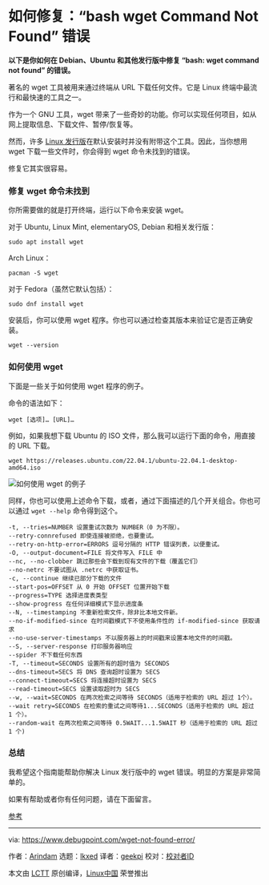 [#]: subject: "How to Fix: bash wget Command Not Found Error"
[#]: via: "https://www.debugpoint.com/wget-not-found-error/"
[#]: author: "Arindam https://www.debugpoint.com/author/admin1/"
[#]: collector: "lkxed"
[#]: translator: "geekpi"
[#]: reviewer: " "
[#]: publisher: " "
[#]: url: " "

如何修复：“bash wget Command Not Found” 错误
======

**以下是你如何在 Debian、Ubuntu 和其他发行版中修复 “bash: wget command not found” 的错误。**

著名的 wget 工具被用来通过终端从 URL 下载任何文件。它是 Linux 终端中最流行和最快速的工具之一。

作为一个 GNU 工具，wget 带来了一些奇妙的功能。你可以实现任何项目，如从网上提取信息、下载文件、暂停/恢复等。

然而，许多 [Linux 发行版][1]在默认安装时并没有附带这个工具。因此，当你想用 wget 下载一些文件时，你会得到 wget 命令未找到的错误。

修复它其实很容易。

### 修复 wget 命令未找到

你所需要做的就是打开终端，运行以下命令来安装 wget。

对于 Ubuntu, Linux Mint, elementaryOS, Debian 和相关发行版：

```
sudo apt install wget
```

Arch Linux：

```
pacman -S wget
```

对于 Fedora（虽然它默认包括）：

```
sudo dnf install wget
```

安装后，你可以使用 wget 程序。你也可以通过检查其版本来验证它是否正确安装。

```
wget --version
```

### 如何使用 wget

下面是一些关于如何使用 wget 程序的例子。

命令的语法如下：

```
wget [选项]… [URL]…
```

例如，如果我想下载 Ubuntu 的 ISO 文件，那么我可以运行下面的命令，用直接的 URL 下载。

```
wget https://releases.ubuntu.com/22.04.1/ubuntu-22.04.1-desktop-amd64.iso
```

![如何使用 wget 的例子][2]

同样，你也可以使用上述命令下载，或者，通过下面描述的几个开关组合。你也可以通过 `wget --help` 命令得到这个。

```
-t, --tries=NUMBER 设置重试次数为 NUMBER（0 为不限）。
--retry-connrefused 即使连接被拒绝，也要重试。
--retry-on-http-error=ERRORS 逗号分隔的 HTTP 错误列表，以便重试。
-O, --output-document=FILE 将文件写入 FILE 中
--nc, --no-clobber 跳过那些会下载到现有文件的下载（覆盖它们）
--no-netrc 不要试图从 .netrc 中获取证书。
-c, --continue 继续已部分下载的文件
--start-pos=OFFSET 从 0 开始 OFFSET 位置开始下载
--progress=TYPE 选择进度表类型
--show-progress 在任何详细模式下显示进度条
--N, --timestamping 不重新检索文件，除非比本地文件新。
--no-if-modified-since 在时间戳模式下不使用条件性的 if-modified-since 获取请求
--no-use-server-timestamps 不以服务器上的时间戳来设置本地文件的时间戳。
--S, --server-response 打印服务器响应
--spider 不下载任何东西
-T, --timeout=SECONDS 设置所有的超时值为 SECONDS
--dns-timeout=SECS 将 DNS 查询超时设置为 SECS
--connect-timeout=SECS 将连接超时设置为 SECS
--read-timeout=SECS 设置读取超时为 SECS
--w, --wait=SECONDS 在两次检索之间等待 SECONDS（适用于检索的 URL 超过 1个）。
--wait retry=SECONDS 在检索的重试之间等待1...SECONDS（适用于检索的 URL 超过 1 个）。
--random-wait 在两次检索之间等待 0.5WAIT...1.5WAIT 秒（适用于检索的 URL 超过 1 个)
```

### 总结

我希望这个指南能帮助你解决 Linux 发行版中的 wget 错误。明显的方案是非常简单的。

如果有帮助或者你有任何问题，请在下面留言。

[参考][3]

--------------------------------------------------------------------------------

via: https://www.debugpoint.com/wget-not-found-error/

作者：[Arindam][a]
选题：[lkxed][b]
译者：[geekpi](https://github.com/geekpi)
校对：[校对者ID](https://github.com/校对者ID)

本文由 [LCTT](https://github.com/LCTT/TranslateProject) 原创编译，[Linux中国](https://linux.cn/) 荣誉推出

[a]: https://www.debugpoint.com/author/admin1/
[b]: https://github.com/lkxed
[1]: https://www.debugpoint.com/category/distributions
[2]: https://www.debugpoint.com/wp-content/uploads/2022/09/Sample-example-of-how-to-use-wget.jpg
[3]: https://www.gnu.org/software/wget/
